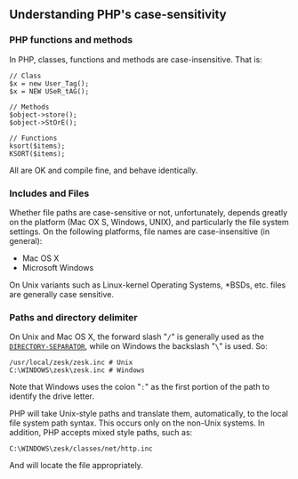 ## Understanding PHP's case-sensitivity

### PHP functions and methods

In PHP, classes, functions and methods are case-insensitive. That is:

    // Class
    $x = new User_Tag();
	$x = NEW USeR_tAG();
	
    // Methods
    $object->store();
	$object->StOrE();

    // Functions
    ksort($items);
    KSORT($items);

All are OK and compile fine, and behave identically.

### Includes and Files

Whether file paths are case-sensitive or not, unfortunately, depends greatly on the platform (Mac OX S, Windows, UNIX), and particularly the file system settings. On the following platforms, file names are case-insensitive (in general):

- Mac OS X 
- Microsoft Windows 

On Unix variants such as Linux-kernel Operating Systems, *BSDs, etc. files are generally case sensitive.

### Paths and directory delimiter

On Unix and Mac OS X, the forward slash "`/`" is generally used as the [`DIRECTORY-SEPARATOR`](http://us2.php.net/manual/en/dir.constants.php), while on Windows the backslash "`\`" is used. So:

    /usr/local/zesk/zesk.inc # Unix
    C:\WINDOWS\zesk\zesk.inc # Windows

Note that Windows uses the colon "`:`" as the first portion of the path to identify the drive letter.

PHP will take Unix-style paths and translate them, automatically, to the local file system path syntax. This occurs only on the non-Unix systems. In addition, PHP accepts mixed style paths, such as:

    C:\WINDOWS\zesk/classes/net/http.inc

And will locate the file appropriately.
